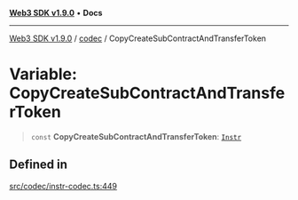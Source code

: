 [**Web3 SDK v1.9.0**](../../../README.md) • **Docs**

***

[Web3 SDK v1.9.0](../../../globals.md) / [codec](../README.md) / CopyCreateSubContractAndTransferToken

# Variable: CopyCreateSubContractAndTransferToken

> `const` **CopyCreateSubContractAndTransferToken**: [`Instr`](../type-aliases/Instr.md)

## Defined in

[src/codec/instr-codec.ts:449](https://github.com/Mystic-Nayy/alephium-web3/blob/c1afd789a197ce5fe21f08c2965942090157c33d/packages/web3/src/codec/instr-codec.ts#L449)
